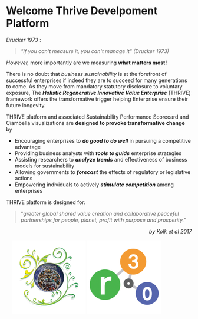 # Welcome Thrive Develpoment Platform

_Drucker 1973_ :
> _"If you can't measure it, you can't manage it" (Drucker 1973)_

_However,_ more importantly are we measuring **what matters most!**

There is no doubt that _business sustainability_ is at the forefront of successful enterprises if indeed they are to succeed for many generations to come. As they move from mandatory statutory disclosure to voluntary exposure, The **_Holistic Regenerative Innovative Value Enterprise_** (THRIVE) framework offers the transformative trigger helping Enterprise ensure their future longevity.

THRIVE platform and associated Sustainability Performance Scorecard and Ciambella visualizations are **designed to provoke transformative change** by

* Encouraging enterprises to **_do good to do well_** in pursuing a competitive advantage
* Providing business analysts with **_tools to guide_** enterprise strategies
* Assisting researchers to **_analyze trends_** and effectiveness of business models for sustainability
* Allowing governments to **_forecast_** the effects of regulatory or legislative actions
* Empowering individuals to actively **_stimulate competition_** among enterprises

THRIVE platform is designed for:
> "_greater global shared value creation and collaborative peaceful partnerships for people, planet, profit with purpose and prosperity._"

<div style="text-align: right"> <i> by Kolk et al 2017 </i></div>


<div style="padding: 16px">
<img src="img/fei-org-logo.png" alt="Flourishing Enterprise Institute Logo" width="200"/>
<img src="img/r3-icon-300x300.png" alt="Flourishing Enterprise Institute Logo" width="200"/>
</div>



